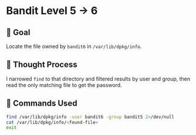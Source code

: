 # Bandit Level 5 → 6

## 🎯 Goal  
Locate the file owned by `bandit6` in `/var/lib/dpkg/info`.

## 🤔 Thought Process  
I narrowed `find` to that directory and filtered results by user and group, then read the only matching file to get the password.

## 🔧 Commands Used
```bash
find /var/lib/dpkg/info -user bandit6 -group bandit5 2>/dev/null
cat /var/lib/dpkg/info/<found-file>
exit
